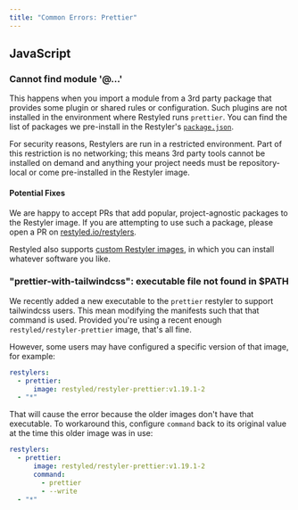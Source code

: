```yaml
---
title: "Common Errors: Prettier"
---
```


## JavaScript

### Cannot find module '@...'

This happens when you import a module from a 3rd party package that provides some plugin or shared rules or configuration. Such plugins are not installed in the environment where Restyled runs `prettier`. You can find the list of packages we pre-install in the Restyler's [`package.json`](https://github.com/restyled-io/restylers/blob/main/prettier/package.json).

For security reasons, Restylers are run in a restricted environment. Part of this restriction is no networking; this means 3rd party tools cannot be installed on demand and anything your project needs must be repository-local or come pre-installed in the Restyler image.

#### Potential Fixes

We are happy to accept PRs that add popular, project-agnostic packages to the Restyler image. If you are attempting to use such a package, please open a PR on [restyled.io/restylers](https://github.com/restyled-io/restylers).

Restyled also supports [custom Restyler images](https://github.com/restyled-io/restyled.io/wiki/Using-a-Custom-Restyler-Image), in which you can install whatever software you like.

### "prettier-with-tailwindcss": executable file not found in $PATH

We recently added a new executable to the `prettier` restyler to support tailwindcss users. This mean modifying the manifests such that that command is used. Provided you're using a recent enough `restyled/restyler-prettier` image, that's all fine.

However, some users may have configured a specific version of that image, for example:

```yaml
restylers:
  - prettier:
      image: restyled/restyler-prettier:v1.19.1-2
  - "*"
```

That will cause the error because the older images don't have that executable. To workaround this, configure `command` back to its original value at the time this older image was in use:

```yaml
restylers:
  - prettier:
      image: restyled/restyler-prettier:v1.19.1-2
      command:
        - prettier
        - --write
  - "*"
```
